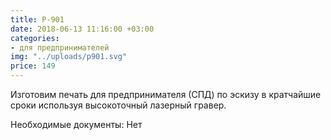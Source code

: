 ```yaml
---
title: P-901
date: 2018-06-13 11:16:00 +03:00
categories:
- для предпринимателей
img: "../uploads/p901.svg"
price: 149
---
```


Изготовим печать для предпринимателя (СПД) по эскизу в кратчайшие сроки используя высокоточный лазерный гравер.

Необходимые документы: Нет